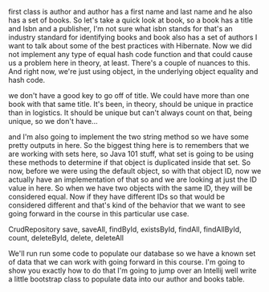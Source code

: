first class is author and author has a first name and last name and he
also has a set of books. So let's take a quick look at book, so a book has a title
and Isbn and a publisher, I'm not sure what isbn stands for that's an
industry standard for identifying books and book also has a set of authors
I want to talk about some of the best practices with
Hibernate. Now we did not implement any type of equal hash code function and
that could cause us a problem here in theory, at least. There's a couple of
nuances to this. And right now, we're just using object, in the underlying object
equality and hash code.

we don't have a good key to go off
of title. We could have more than one book with that same title. It's been, in
theory, should be unique in practice than in logistics. It should be unique
but can't always count on that, being unique, so we don't have...

and I'm also going to implement the two string method so we
have some pretty outputs in here. So the biggest thing here is to remembers that
we are working with sets here, so Java 101 stuff, what set is going to be using
these methods to determine if that object is duplicated inside that set. So
now, before we were using the default object, so with that object ID, now we
actually have an implementation of that so and we are looking at just the ID
value in here. So when we have two objects with the same ID, they will be considered
equal. Now if they have different IDs so that would be considered different and
that's kind of the behavior that we want to see going forward in the course in
this particular use case.


CrudRepository
    save, saveAll, findById, existsById, findAll,
     findAllById, count, deleteById, delete, deleteAll

We'll run run some code to populate our database so we have a 
known set of data that we can work with going forward in this course.
I'm going to show you exactly how to do that I'm going to jump over
an Intellij well write a little bootstrap class to populate data into
our author and books table.
